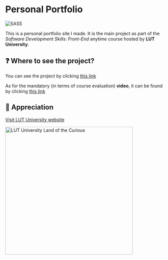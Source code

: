 # Personal Portfolio

![SASS](https://img.shields.io/badge/SASS-hotpink.svg?style=for-the-badge&logo=SASS&logoColor=white)

This is a personal portfolio site I made. It is the main project as part of the *Software Development Skills: Front-End* anytime course hosted by **LUT University**. 

❓ Where to see the project?
---
You can see the project by clicking [this link](https://captaincluster.github.io/PersonalPortfolio/)

As for the mandatory (in terms of course evaluation) **video**, it can be found by clicking [this link](https://www.youtube.com/watch?v=_Z1FXRpNw8I)


🙏 Appreciation
---
[Visit LUT University website](https://www.lut.fi/en)

<img src="https://github.com/CaptainCluster/ArtistDatabase/assets/121576355/bbf5afeb-487c-4684-9f86-9fc2fd787d7e" alt="LUT University Land of the Curious" style="width: 400px;">
